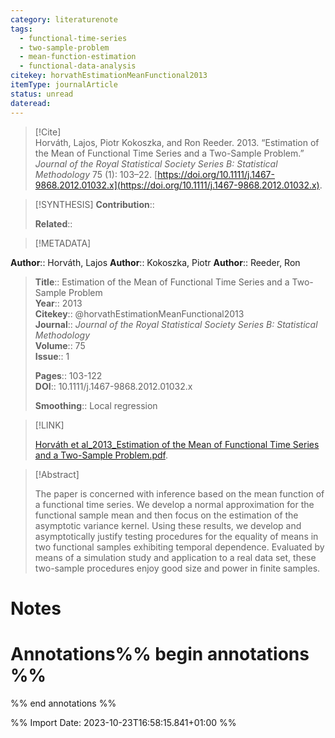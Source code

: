 ```yaml
---
category: literaturenote
tags:
  - functional-time-series
  - two-sample-problem
  - mean-function-estimation
  - functional-data-analysis
citekey: horvathEstimationMeanFunctional2013
itemType: journalArticle
status: unread
dateread:
---
```


> [!Cite]  
> Horváth, Lajos, Piotr Kokoszka, and Ron Reeder. 2013. “Estimation of the Mean of Functional Time Series and a Two-Sample Problem.” _Journal of the Royal Statistical Society Series B: Statistical Methodology_ 75 (1): 103–22. [https://doi.org/10.1111/j.1467-9868.2012.01032.x](https://doi.org/10.1111/j.1467-9868.2012.01032.x).

> [!SYNTHESIS] 
>**Contribution**::
>
>**Related**:: 
>

> [!METADATA]  
>
**Author**:: Horváth, Lajos
**Author**:: Kokoszka, Piotr
**Author**:: Reeder, Ron<br>
> **Title**:: Estimation of the Mean of Functional Time Series and a Two-Sample Problem    
> **Year**:: 2013     
> **Citekey**:: @horvathEstimationMeanFunctional2013    
>**Journal**:: *Journal of the Royal Statistical Society Series B: Statistical Methodology*    
>**Volume**:: 75    
>**Issue**:: 1     
>    
>    
>     
> **Pages**:: 103-122    
>**DOI**:: 10.1111/j.1467-9868.2012.01032.x    
>
>**Smoothing**:: Local regression

> [!LINK] 
>
> [Horváth et al_2013_Estimation of the Mean of Functional Time Series and a Two-Sample Problem.pdf](file:///Users/steven/Library/CloudStorage/GoogleDrive-steven.golovkine@ul.ie/My%20Drive/bibliography/Journal%20of%20the%20Royal%20Statistical%20Society%20Series%20B%20Statistical%20Methodology/2013/Horváth%20et%20al_2013_Estimation%20of%20the%20Mean%20of%20Functional%20Time%20Series%20and%20a%20Two-Sample%20Problem.pdf).

>[!Abstract]
>
>The paper is concerned with inference based on the mean function of a functional time series. We develop a normal approximation for the functional sample mean and then focus on the estimation of the asymptotic variance kernel. Using these results, we develop and asymptotically justify testing procedures for the equality of means in two functional samples exhibiting temporal dependence. Evaluated by means of a simulation study and application to a real data set, these two-sample procedures enjoy good size and power in finite samples.
>>


# Notes<br>
# Annotations%% begin annotations %%  
 
  
%% end annotations %%

%% Import Date: 2023-10-23T16:58:15.841+01:00 %%
